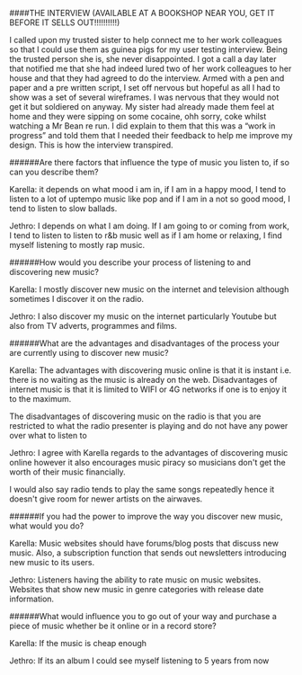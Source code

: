 ####THE INTERVIEW (AVAILABLE AT A BOOKSHOP NEAR YOU, GET IT BEFORE IT SELLS OUT!!!!!!!!!!)

I called upon my trusted sister to help connect me to her work colleagues so that I could use them as guinea pigs for my user testing interview. Being the trusted person she is, she never disappointed. I got a call a day later that notified me that she had indeed lured two of her work colleagues to her house and that they had agreed to do the interview. Armed with a pen and paper and a pre written script, I set off nervous but hopeful as all I had to show was a set of several wireframes. I was nervous that they would not get it but soldiered on anyway. My sister had already made them feel at home and they were sipping on some cocaine, ohh sorry, coke whilst watching a Mr Bean re run. I did explain to them that this was a “work in progress” and told them that I needed their feedback to help me improve my design. This is how the interview transpired. 

######Are there factors that influence the type of music you listen to, if so can you describe them?

Karella: it depends on what mood i am in, if I am in a happy mood, I tend to listen to a lot of uptempo music like pop and if I am in a not so good mood, I tend to listen to slow ballads.

Jethro: I depends on what I am doing. If I am going to or coming from work, I tend to listen to listen to r&b music well as if I am home or relaxing, I find myself listening to mostly rap music.

######How would you describe your process of listening to and discovering new music?

Karella: I mostly discover new music on the internet and television although sometimes I discover it on the radio.

Jethro: I also discover my music on the internet particularly Youtube but also from TV adverts, programmes and films.

######What are the advantages and disadvantages of the process your are currently using to discover new music?

Karella: The advantages with discovering music online is that it is instant i.e. there is no waiting as the music is already on the web. Disadvantages of internet music is that it is limited to WIFI or 4G networks if one is to enjoy it to the maximum.

The disadvantages of discovering music on the radio is that you are restricted to what the radio presenter is playing and do not have any power over what to listen to

Jethro: I agree with Karella regards to the advantages of discovering music online however it also encourages music piracy so musicians don't get the worth of their music financially.

I would also say radio tends to play the same songs repeatedly hence it doesn't give room for newer artists on the airwaves.

######If you had the power to improve the way you discover new music, what would you do?

Karella: Music websites should have forums/blog posts that discuss new music.
Also, a subscription function that sends out newsletters introducing new music to its users.

Jethro: Listeners having the ability to rate music on music websites.
Websites that show new music in genre categories with release date information.

######What would influence you to go out of your way and purchase a piece of music whether be it online or in a record store?

Karella: If the music is cheap enough

Jethro: If its an album I could see myself listening to 5 years from now


